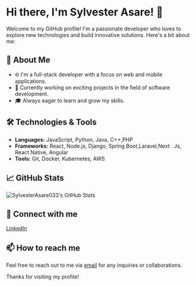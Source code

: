 # Hi there, I'm Sylvester Asare! 👋

Welcome to my GitHub profile! I'm a passionate developer who loves to explore new technologies and build innovative solutions. Here's a bit about me:

## 🚀 About Me
- 🌐 I'm a full-stack developer with a focus on web and mobile applications.
- 💼 Currently working on exciting projects in the field of software development.
- 🎓 Always eager to learn and grow my skills.

## 🛠️ Technologies & Tools
- **Languages:** JavaScript, Python, Java, C++,PHP
- **Frameworks:** React, Node.js, Django, Spring Boot,Laravel,Next . Js, React Native, Angular
- **Tools:** Git, Docker, Kubernetes, AWS

## 📈 GitHub Stats
![SylvesterAsare033's GitHub Stats](https://github-readme-stats.vercel.app/api?username=SylvesterAsare033&show_icons=true&theme=radical)

## 🔗 Connect with me
[LinkedIn](https://www.linkedin.com/in/sylvester-asare)

## 📫 How to reach me
Feel free to reach out to me via [email](mailto:asaresylvester033@gmail.com) for any inquiries or collaborations.

Thanks for visiting my profile!
